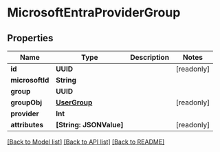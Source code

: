 # MicrosoftEntraProviderGroup

## Properties
Name | Type | Description | Notes
------------ | ------------- | ------------- | -------------
**id** | **UUID** |  | [readonly] 
**microsoftId** | **String** |  | 
**group** | **UUID** |  | 
**groupObj** | [**UserGroup**](UserGroup.md) |  | [readonly] 
**provider** | **Int** |  | 
**attributes** | **[String: JSONValue]** |  | [readonly] 

[[Back to Model list]](../README.md#documentation-for-models) [[Back to API list]](../README.md#documentation-for-api-endpoints) [[Back to README]](../README.md)


